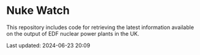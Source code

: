 # Nuke Watch

This repository includes code for retrieving the latest information available on the output of EDF nuclear power plants in the UK.

Last updated: 2024-06-23 20:09